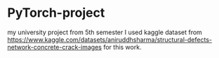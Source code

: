 # PyTorch-project
my university project from 5th semester
I used kaggle dataset from https://www.kaggle.com/datasets/aniruddhsharma/structural-defects-network-concrete-crack-images for this work.
